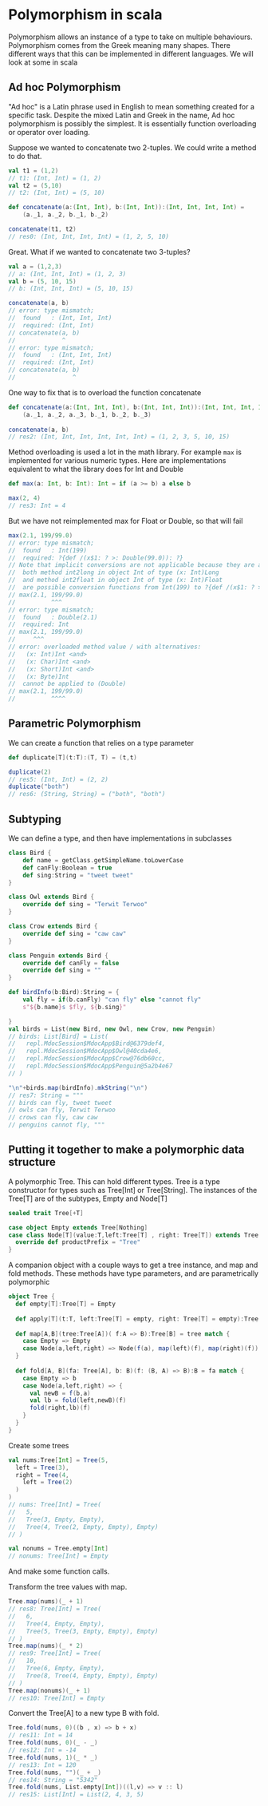 # Polymorphism in scala

Polymorphism allows an instance of a type to take on multiple behaviours.
Polymorphism comes from the Greek meaning many shapes.
There different ways that this can be implemented in different languages.
We will look at some in scala

## Ad hoc Polymorphism

"Ad hoc" is a Latin phrase used in English to mean something created for a specific task. 
Despite the mixed Latin and Greek in the name, Ad hoc polymorphism is possibly the simplest.
It is essentially function overloading or operator over loading.

Suppose we wanted to concatenate two 2-tuples.
We could write a method to do that.

```scala
val t1 = (1,2)
// t1: (Int, Int) = (1, 2)
val t2 = (5,10)
// t2: (Int, Int) = (5, 10)

def concatenate(a:(Int, Int), b:(Int, Int)):(Int, Int, Int, Int) =
    (a._1, a._2, b._1, b._2)

concatenate(t1, t2)
// res0: (Int, Int, Int, Int) = (1, 2, 5, 10)
```
Great. What if we wanted to concatenate two 3-tuples?
```scala
val a = (1,2,3)
// a: (Int, Int, Int) = (1, 2, 3)
val b = (5, 10, 15)
// b: (Int, Int, Int) = (5, 10, 15)
```
```scala
concatenate(a, b)
// error: type mismatch;
//  found   : (Int, Int, Int)
//  required: (Int, Int)
// concatenate(a, b)
//             ^
// error: type mismatch;
//  found   : (Int, Int, Int)
//  required: (Int, Int)
// concatenate(a, b)
//                ^
```

One way to fix that is to overload the function concatenate

```scala
def concatenate(a:(Int, Int, Int), b:(Int, Int, Int)):(Int, Int, Int, Int, Int, Int) =
    (a._1, a._2, a._3, b._1, b._2, b._3)
    
concatenate(a, b)
// res2: (Int, Int, Int, Int, Int, Int) = (1, 2, 3, 5, 10, 15)
```
Method overloading is used a lot in the math library. 
For example `max` is implemented for various numeric types. 
Here are implementations equivalent to what the library does for Int and Double
```scala
def max(a: Int, b: Int): Int = if (a >= b) a else b

max(2, 4)
// res3: Int = 4
```
But we have not reimplemented max for Float or Double, so that will fail
```scala
max(2.1, 199/99.0)
// error: type mismatch;
//  found   : Int(199)
//  required: ?{def /(x$1: ? >: Double(99.0)): ?}
// Note that implicit conversions are not applicable because they are ambiguous:
//  both method int2long in object Int of type (x: Int)Long
//  and method int2float in object Int of type (x: Int)Float
//  are possible conversion functions from Int(199) to ?{def /(x$1: ? >: Double(99.0)): ?}
// max(2.1, 199/99.0)
//          ^^^
// error: type mismatch;
//  found   : Double(2.1)
//  required: Int
// max(2.1, 199/99.0)
//     ^^^
// error: overloaded method value / with alternatives:
//   (x: Int)Int <and>
//   (x: Char)Int <and>
//   (x: Short)Int <and>
//   (x: Byte)Int
//  cannot be applied to (Double)
// max(2.1, 199/99.0)
//          ^^^^
```

## Parametric Polymorphism

We can create a function that relies on a type parameter

```scala
def duplicate[T](t:T):(T, T) = (t,t)

duplicate(2)
// res5: (Int, Int) = (2, 2)
duplicate("both")
// res6: (String, String) = ("both", "both")
```

## Subtyping

We can define a type, and then have implementations in subclasses

```scala
class Bird {
    def name = getClass.getSimpleName.toLowerCase
    def canFly:Boolean = true
    def sing:String = "tweet tweet"
}

class Owl extends Bird {
    override def sing = "Terwit Terwoo"
}

class Crow extends Bird {
    override def sing = "caw caw"
}

class Penguin extends Bird {
    override def canFly = false
    override def sing = ""
}

def birdInfo(b:Bird):String = {
    val fly = if(b.canFly) "can fly" else "cannot fly"
    s"${b.name}s $fly, ${b.sing}" 

}
val birds = List(new Bird, new Owl, new Crow, new Penguin)
// birds: List[Bird] = List(
//   repl.MdocSession$MdocApp$Bird@6379def4,
//   repl.MdocSession$MdocApp$Owl@40cda4e6,
//   repl.MdocSession$MdocApp$Crow@76db60cc,
//   repl.MdocSession$MdocApp$Penguin@5a2b4e67
// )

"\n"+birds.map(birdInfo).mkString("\n")
// res7: String = """
// birds can fly, tweet tweet
// owls can fly, Terwit Terwoo
// crows can fly, caw caw
// penguins cannot fly, """
```

## Putting it together to make a polymorphic data structure

A polymorphic Tree. This can hold different types. 
Tree is a type constructor for types such as Tree[Int] or Tree[String]. 
The instances of the Tree[T] are of the subtypes, Empty and Node[T]

```scala
sealed trait Tree[+T]

case object Empty extends Tree[Nothing]
case class Node[T](value:T,left:Tree[T] , right: Tree[T]) extends Tree[T] {
  override def productPrefix = "Tree"
}
```
A companion object with a couple ways to get a tree instance, and map and fold methods. 
These methods have type parameters, and are parametrically polymorphic

```scala
object Tree {
  def empty[T]:Tree[T] = Empty
  
  def apply[T](t:T, left:Tree[T] = empty, right: Tree[T] = empty):Tree[T] = Node(t, left, right)
  
  def map[A,B](tree:Tree[A])( f:A => B):Tree[B] = tree match {
    case Empty => Empty
    case Node(a,left,right) => Node(f(a), map(left)(f), map(right)(f))
  }
  
  def fold[A, B](fa: Tree[A], b: B)(f: (B, A) => B):B = fa match {
    case Empty => b
    case Node(a,left,right) => {
      val newB = f(b,a)
      val lb = fold(left,newB)(f)
      fold(right,lb)(f)      
    }
  }
}
```

Create some trees
```scala
val nums:Tree[Int] = Tree(5,
  left = Tree(3),
  right = Tree(4,
    left = Tree(2)
  )
)
// nums: Tree[Int] = Tree(
//   5,
//   Tree(3, Empty, Empty),
//   Tree(4, Tree(2, Empty, Empty), Empty)
// )

val nonums = Tree.empty[Int]
// nonums: Tree[Int] = Empty
```
And make some function calls.

Transform the tree values with map.
```scala
Tree.map(nums)(_ + 1)
// res8: Tree[Int] = Tree(
//   6,
//   Tree(4, Empty, Empty),
//   Tree(5, Tree(3, Empty, Empty), Empty)
// )
Tree.map(nums)(_ * 2)
// res9: Tree[Int] = Tree(
//   10,
//   Tree(6, Empty, Empty),
//   Tree(8, Tree(4, Empty, Empty), Empty)
// )
Tree.map(nonums)(_ + 1)
// res10: Tree[Int] = Empty
```
Convert the Tree[A] to a new type B with fold.
```scala
Tree.fold(nums, 0)((b , x) => b + x)
// res11: Int = 14
Tree.fold(nums, 0)(_ - _)
// res12: Int = -14
Tree.fold(nums, 1)(_ * _)
// res13: Int = 120
Tree.fold(nums, "")(_ + _)
// res14: String = "5342"
Tree.fold(nums, List.empty[Int])((l,v) => v :: l)
// res15: List[Int] = List(2, 4, 3, 5)
```
